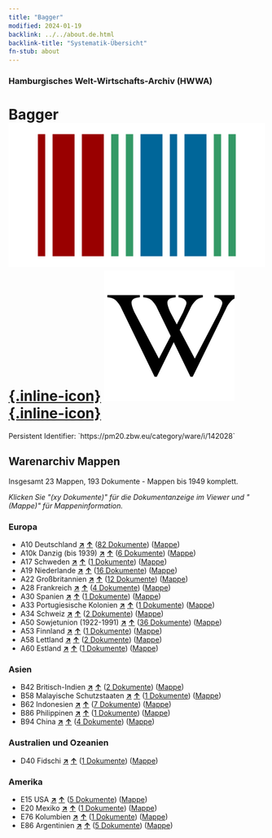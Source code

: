 ```yaml
---
title: "Bagger"
modified: 2024-01-19
backlink: ../../about.de.html
backlink-title: "Systematik-Übersicht"
fn-stub: about
---
```


### Hamburgisches Welt-Wirtschafts-Archiv (HWWA)

# Bagger &#160; [![Wikidata](/images/Wikidata-logo.svg "Wikidata"){.inline-icon}](http://www.wikidata.org/entity/Q182661) [![Wikipedia](/images/Wikipedia-W.svg "Wikipedia"){.inline-icon}](https://de.wikipedia.org/wiki/Bagger)

<div class="hint">Persistent Identifier: `https://pm20.zbw.eu/category/ware/i/142028`</div>







## Warenarchiv Mappen






Insgesamt 23 Mappen, 193 Dokumente - Mappen bis 1949 komplett.

_Klicken Sie "(xy Dokumente)" für die Dokumentanzeige im Viewer und "(Mappe)" für Mappeninformation._




### Europa

- A10 Deutschland [**&nearr;**](../../../geo/i/126128/about.de.html "Deutschland (alle Mappen)") [**&uarr;**](../../../geo/about.de.html#A10 "Ländersystematik") (<a href="https://pm20.zbw.eu/iiifview/folder/wa/142028,126128" title="über: Bagger : Deutschland" target="_blank">82 Dokumente</a>) ([Mappe](../../../../folder/wa/1420xx/142028/1261xx/126128/about.de.html))
- A10k Danzig (bis 1939) [**&nearr;**](../../../geo/i/140944/about.de.html "Danzig (bis 1939) (alle Mappen)") [**&uarr;**](../../../geo/about.de.html#A10k "Ländersystematik") (<a href="https://pm20.zbw.eu/iiifview/folder/wa/142028,140944" title="über: Bagger : Danzig (bis 1939)" target="_blank">6 Dokumente</a>) ([Mappe](../../../../folder/wa/1420xx/142028/1409xx/140944/about.de.html))
- A17 Schweden [**&nearr;**](../../../geo/i/140968/about.de.html "Schweden (alle Mappen)") [**&uarr;**](../../../geo/about.de.html#A17 "Ländersystematik") (<a href="https://pm20.zbw.eu/iiifview/folder/wa/142028,140968" title="über: Bagger : Schweden" target="_blank">1 Dokumente</a>) ([Mappe](../../../../folder/wa/1420xx/142028/1409xx/140968/about.de.html))
- A19 Niederlande [**&nearr;**](../../../geo/i/140970/about.de.html "Niederlande (alle Mappen)") [**&uarr;**](../../../geo/about.de.html#A19 "Ländersystematik") (<a href="https://pm20.zbw.eu/iiifview/folder/wa/142028,140970" title="über: Bagger : Niederlande" target="_blank">16 Dokumente</a>) ([Mappe](../../../../folder/wa/1420xx/142028/1409xx/140970/about.de.html))
- A22 Großbritannien [**&nearr;**](../../../geo/i/140974/about.de.html "Großbritannien (alle Mappen)") [**&uarr;**](../../../geo/about.de.html#A22 "Ländersystematik") (<a href="https://pm20.zbw.eu/iiifview/folder/wa/142028,140974" title="über: Bagger : Großbritannien" target="_blank">12 Dokumente</a>) ([Mappe](../../../../folder/wa/1420xx/142028/1409xx/140974/about.de.html))
- A28 Frankreich [**&nearr;**](../../../geo/i/140982/about.de.html "Frankreich (alle Mappen)") [**&uarr;**](../../../geo/about.de.html#A28 "Ländersystematik") (<a href="https://pm20.zbw.eu/iiifview/folder/wa/142028,140982" title="über: Bagger : Frankreich" target="_blank">4 Dokumente</a>) ([Mappe](../../../../folder/wa/1420xx/142028/1409xx/140982/about.de.html))
- A30 Spanien [**&nearr;**](../../../geo/i/140984/about.de.html "Spanien (alle Mappen)") [**&uarr;**](../../../geo/about.de.html#A30 "Ländersystematik") (<a href="https://pm20.zbw.eu/iiifview/folder/wa/142028,140984" title="über: Bagger : Spanien" target="_blank">1 Dokumente</a>) ([Mappe](../../../../folder/wa/1420xx/142028/1409xx/140984/about.de.html))
- A33 Portugiesische Kolonien [**&nearr;**](../../../geo/i/140988/about.de.html "Portugiesische Kolonien (alle Mappen)") [**&uarr;**](../../../geo/about.de.html#A33 "Ländersystematik") (<a href="https://pm20.zbw.eu/iiifview/folder/wa/142028,140988" title="über: Bagger : Portugiesische Kolonien" target="_blank">1 Dokumente</a>) ([Mappe](../../../../folder/wa/1420xx/142028/1409xx/140988/about.de.html))
- A34 Schweiz [**&nearr;**](../../../geo/i/141007/about.de.html "Schweiz (alle Mappen)") [**&uarr;**](../../../geo/about.de.html#A34 "Ländersystematik") (<a href="https://pm20.zbw.eu/iiifview/folder/wa/142028,141007" title="über: Bagger : Schweiz" target="_blank">2 Dokumente</a>) ([Mappe](../../../../folder/wa/1420xx/142028/1410xx/141007/about.de.html))
- A50 Sowjetunion (1922-1991) [**&nearr;**](../../../geo/i/141043/about.de.html "Sowjetunion (1922-1991) (alle Mappen)") [**&uarr;**](../../../geo/about.de.html#A50 "Ländersystematik") (<a href="https://pm20.zbw.eu/iiifview/folder/wa/142028,141043" title="über: Bagger : Sowjetunion (1922-1991)" target="_blank">36 Dokumente</a>) ([Mappe](../../../../folder/wa/1420xx/142028/1410xx/141043/about.de.html))
- A53 Finnland [**&nearr;**](../../../geo/i/141046/about.de.html "Finnland (alle Mappen)") [**&uarr;**](../../../geo/about.de.html#A53 "Ländersystematik") (<a href="https://pm20.zbw.eu/iiifview/folder/wa/142028,141046" title="über: Bagger : Finnland" target="_blank">1 Dokumente</a>) ([Mappe](../../../../folder/wa/1420xx/142028/1410xx/141046/about.de.html))
- A58 Lettland [**&nearr;**](../../../geo/i/141050/about.de.html "Lettland (alle Mappen)") [**&uarr;**](../../../geo/about.de.html#A58 "Ländersystematik") (<a href="https://pm20.zbw.eu/iiifview/folder/wa/142028,141050" title="über: Bagger : Lettland" target="_blank">2 Dokumente</a>) ([Mappe](../../../../folder/wa/1420xx/142028/1410xx/141050/about.de.html))
- A60 Estland [**&nearr;**](../../../geo/i/141052/about.de.html "Estland (alle Mappen)") [**&uarr;**](../../../geo/about.de.html#A60 "Ländersystematik") (<a href="https://pm20.zbw.eu/iiifview/folder/wa/142028,141052" title="über: Bagger : Estland" target="_blank">1 Dokumente</a>) ([Mappe](../../../../folder/wa/1420xx/142028/1410xx/141052/about.de.html))

### Asien

- B42 Britisch-Indien [**&nearr;**](../../../geo/i/141189/about.de.html "Britisch-Indien (alle Mappen)") [**&uarr;**](../../../geo/about.de.html#B42 "Ländersystematik") (<a href="https://pm20.zbw.eu/iiifview/folder/wa/142028,141189" title="über: Bagger : Britisch-Indien" target="_blank">2 Dokumente</a>) ([Mappe](../../../../folder/wa/1420xx/142028/1411xx/141189/about.de.html))
- B58 Malayische Schutzstaaten [**&nearr;**](../../../geo/i/141206/about.de.html "Malayische Schutzstaaten (alle Mappen)") [**&uarr;**](../../../geo/about.de.html#B58 "Ländersystematik") (<a href="https://pm20.zbw.eu/iiifview/folder/wa/142028,141206" title="über: Bagger : Malayische Schutzstaaten" target="_blank">1 Dokumente</a>) ([Mappe](../../../../folder/wa/1420xx/142028/1412xx/141206/about.de.html))
- B62 Indonesien [**&nearr;**](../../../geo/i/141218/about.de.html "Indonesien (alle Mappen)") [**&uarr;**](../../../geo/about.de.html#B62 "Ländersystematik") (<a href="https://pm20.zbw.eu/iiifview/folder/wa/142028,141218" title="über: Bagger : Indonesien" target="_blank">7 Dokumente</a>) ([Mappe](../../../../folder/wa/1420xx/142028/1412xx/141218/about.de.html))
- B86 Philippinen [**&nearr;**](../../../geo/i/141240/about.de.html "Philippinen (alle Mappen)") [**&uarr;**](../../../geo/about.de.html#B86 "Ländersystematik") (<a href="https://pm20.zbw.eu/iiifview/folder/wa/142028,141240" title="über: Bagger : Philippinen" target="_blank">1 Dokumente</a>) ([Mappe](../../../../folder/wa/1420xx/142028/1412xx/141240/about.de.html))
- B94 China [**&nearr;**](../../../geo/i/141253/about.de.html "China (alle Mappen)") [**&uarr;**](../../../geo/about.de.html#B94 "Ländersystematik") (<a href="https://pm20.zbw.eu/iiifview/folder/wa/142028,141253" title="über: Bagger : China" target="_blank">4 Dokumente</a>) ([Mappe](../../../../folder/wa/1420xx/142028/1412xx/141253/about.de.html))

### Australien und Ozeanien

- D40 Fidschi [**&nearr;**](../../../geo/i/141626/about.de.html "Fidschi (alle Mappen)") [**&uarr;**](../../../geo/about.de.html#D40 "Ländersystematik") (<a href="https://pm20.zbw.eu/iiifview/folder/wa/142028,141626" title="über: Bagger : Fidschi" target="_blank">1 Dokumente</a>) ([Mappe](../../../../folder/wa/1420xx/142028/1416xx/141626/about.de.html))

### Amerika

- E15 USA [**&nearr;**](../../../geo/i/141653/about.de.html "USA (alle Mappen)") [**&uarr;**](../../../geo/about.de.html#E15 "Ländersystematik") (<a href="https://pm20.zbw.eu/iiifview/folder/wa/142028,141653" title="über: Bagger : USA" target="_blank">5 Dokumente</a>) ([Mappe](../../../../folder/wa/1420xx/142028/1416xx/141653/about.de.html))
- E20 Mexiko [**&nearr;**](../../../geo/i/141657/about.de.html "Mexiko (alle Mappen)") [**&uarr;**](../../../geo/about.de.html#E20 "Ländersystematik") (<a href="https://pm20.zbw.eu/iiifview/folder/wa/142028,141657" title="über: Bagger : Mexiko" target="_blank">1 Dokumente</a>) ([Mappe](../../../../folder/wa/1420xx/142028/1416xx/141657/about.de.html))
- E76 Kolumbien [**&nearr;**](../../../geo/i/141687/about.de.html "Kolumbien (alle Mappen)") [**&uarr;**](../../../geo/about.de.html#E76 "Ländersystematik") (<a href="https://pm20.zbw.eu/iiifview/folder/wa/142028,141687" title="über: Bagger : Kolumbien" target="_blank">1 Dokumente</a>) ([Mappe](../../../../folder/wa/1420xx/142028/1416xx/141687/about.de.html))
- E86 Argentinien [**&nearr;**](../../../geo/i/141692/about.de.html "Argentinien (alle Mappen)") [**&uarr;**](../../../geo/about.de.html#E86 "Ländersystematik") (<a href="https://pm20.zbw.eu/iiifview/folder/wa/142028,141692" title="über: Bagger : Argentinien" target="_blank">5 Dokumente</a>) ([Mappe](../../../../folder/wa/1420xx/142028/1416xx/141692/about.de.html))



<a id="filmsections" />













